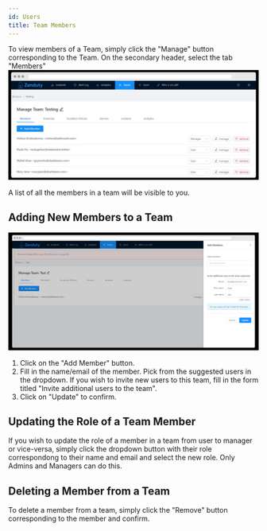 ```yaml
---
id: Users
title: Team Members
---
```

To view members of a Team, simply click the "Manage" button corresponding to the Team. On the secondary header, select the tab "Members" 
![](/img/members_1.png)

A list of all the members in a team will be visible to you. 

## Adding New Members to a Team
![](/img/members_2.png)
1. Click on the "Add Member" button. 
2. Fill in the name/email of the member. Pick from the suggested users in the dropdown.
	If you wish to invite new users to this team, fill in the form titled "Invite additional users to the team".
3. Click on "Update" to confirm.

## Updating the Role of a Team Member

If you wish to update the role of a member in a team from user to manager or vice-versa, simply click the dropdown button with their role correspondong to their name and email and select the new role. Only Admins and Managers can do this.

## Deleting a Member from a Team
To delete a member from a team, simply click the "Remove" button corresponding to the member and confirm.
